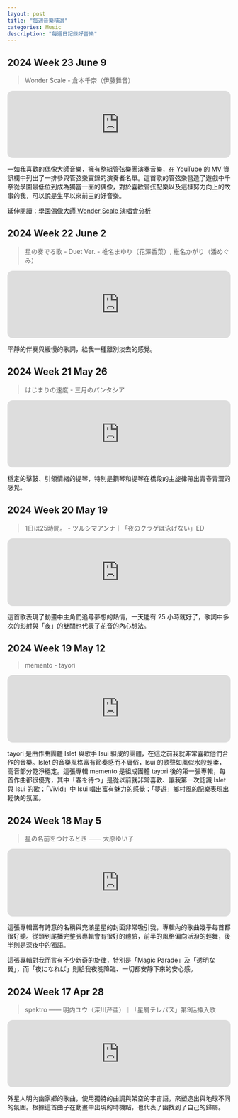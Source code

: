 ```yaml
---
layout: post
title: "每週音樂精選"
categories: Music
description: "每週日記錄好音樂"
---
```


## 2024 Week 23 June 9

> Wonder Scale - 倉本千奈（伊藤舞音）
<iframe style="border-radius:12px" src="https://open.spotify.com/embed/track/1KkJAl2nkRGfgzxB5xOqIu?utm_source=generator" width="100%" height="152" frameBorder="0" allowfullscreen="" allow="autoplay; clipboard-write; encrypted-media; fullscreen; picture-in-picture" loading="lazy"></iframe>

一如我喜歡的偶像大師音樂，擁有整組管弦樂團演奏音樂，在 YouTube 的 MV 資訊欄中列出了一排參與管弦樂實錄的演奏者名單。這首歌的管弦樂營造了遊戲中千奈從學園最低位到成為獨當一面的偶像，對於喜歡管弦配樂以及這樣努力向上的故事的我，可以說是生平以來前三的好音樂。

延伸閱讀：[學園偶像大師 Wonder Scale 演唱會分析](https://natsucamellia.github.io/pinned/Wonder-Scale-Live)

## 2024 Week 22 June 2

> 星の奏でる歌 - Duet Ver. - 椎名まゆり（花澤香菜）, 椎名かがり（潘めぐみ）
<iframe style="border-radius:12px" src="https://open.spotify.com/embed/track/2lbFBpRn5ZiZUFugSVDuNA?utm_source=generator" width="100%" height="152" frameBorder="0" allowfullscreen="" allow="autoplay; clipboard-write; encrypted-media; fullscreen; picture-in-picture" loading="lazy"></iframe>

平靜的伴奏與緩慢的歌詞，給我一種離別淡去的感覺。

## 2024 Week 21 May 26

> はじまりの速度 - 三月のパンタシア
<iframe style="border-radius:12px" src="https://open.spotify.com/embed/track/2aEPTUyTkFBUzmOmpE4yzQ?utm_source=generator" width="100%" height="152" frameBorder="0" allowfullscreen="" allow="autoplay; clipboard-write; encrypted-media; fullscreen; picture-in-picture" loading="lazy"></iframe>

穩定的擊鼓、引領情緒的提琴，特別是鋼琴和提琴在橋段的主旋律帶出青春青澀的感覺。

## 2024 Week 20 May 19

> 1日は25時間。 - ツルシマアンナ｜「夜のクラゲは泳げない」ED
<iframe style="border-radius:12px" src="https://open.spotify.com/embed/track/2mWkRziSA8Mp9QOMC5OZmh?utm_source=generator" width="100%" height="152" frameBorder="0" allowfullscreen="" allow="autoplay; clipboard-write; encrypted-media; fullscreen; picture-in-picture" loading="lazy"></iframe>

這首歌表現了動畫中主角們追尋夢想的熱情，一天能有 25 小時就好了，歌詞中多次的影射與「夜」的雙關也代表了花音的內心想法。

## 2024 Week 19 May 12

> memento - tayori
<iframe style="border-radius:12px" src="https://open.spotify.com/embed/album/4NVHX3KfBz3PDE3Yz1EgZk?utm_source=generator" width="100%" height="152" frameBorder="0" allowfullscreen="" allow="autoplay; clipboard-write; encrypted-media; fullscreen; picture-in-picture" loading="lazy"></iframe>

tayori 是由作曲團體 Islet 與歌手 Isui 組成的團體，在這之前我就非常喜歡他們合作的音樂。Islet 的音樂風格富有節奏感而不庸俗，Isui 的歌聲如風似水般輕柔，高音部分乾淨穩定。這張專輯 memento 是組成團體 tayori 後的第一張專輯，每首作曲都很優秀，其中「春を待つ」是從以前就非常喜歡、讓我第一次認識 Islet 與 Isui 的歌；「Vivid」中 Isui 唱出富有魅力的感覺；「夢遊」鄉村風的配樂表現出輕快的氛圍。

## 2024 Week 18 May 5

> 星の名前をつけるとき —— 大原ゆい子
<iframe style="border-radius:12px" src="https://open.spotify.com/embed/album/4w0N1X4kmwzMxH4umBaF6H?utm_source=generator" width="100%" height="152" frameBorder="0" allowfullscreen="" allow="autoplay; clipboard-write; encrypted-media; fullscreen; picture-in-picture" loading="lazy"></iframe>

這張專輯富有詩意的名稱與充滿星星的封面非常吸引我，專輯內的歌曲幾乎每首都很好聽。從頭到尾播完整張專輯會有很好的體驗，前半的風格偏向活潑的輕舞，後半則是深夜中的獨語。

這張專輯對我而言有不少新奇的旋律，特別是「Magic Parade」及「透明な翼」，而「夜になれば」則給我夜晚降臨、一切都安靜下來的安心感。

## 2024 Week 17 Apr 28

> spektro —— 明内ユウ（深川芹亜）｜「星屑テレパス」第9話挿入歌
<iframe style="border-radius:12px" src="https://open.spotify.com/embed/track/21ZeOYLFxBw0I7JI9y435A?utm_source=generator" width="100%" height="152" frameBorder="0" allowfullscreen="" allow="autoplay; clipboard-write; encrypted-media; fullscreen; picture-in-picture" loading="lazy"></iframe>

外星人明內幽家鄉的歌曲，使用獨特的曲調與架空的宇宙語，來塑造出與地球不同的氛圍。根據這首曲子在動畫中出現的時機點，也代表了幽找到了自己的歸屬。
